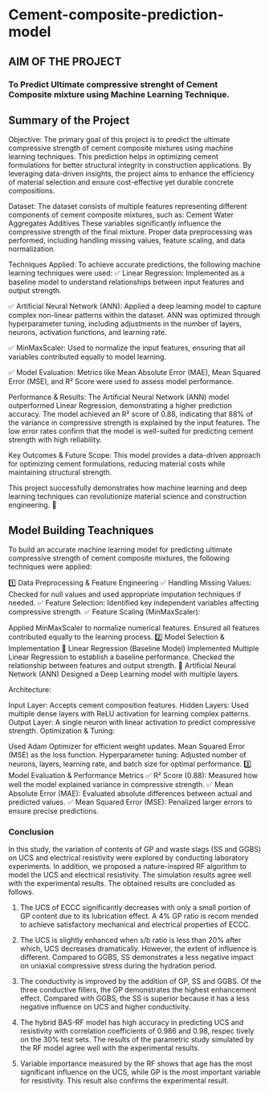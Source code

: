 # Cement-composite-prediction-model
## AIM OF THE PROJECT 
### To Predict Ultimate compressive strenght of Cement Composite mixture using Machine Learning Technique.

## Summary of the Project
Objective:
The primary goal of this project is to predict the ultimate compressive strength of cement composite mixtures using machine learning techniques. This prediction helps in optimizing cement formulations for better structural integrity in construction applications. By leveraging data-driven insights, the project aims to enhance the efficiency of material selection and ensure cost-effective yet durable concrete compositions.

Dataset:
The dataset consists of multiple features representing different components of cement composite mixtures, such as:
Cement
Water
Aggregates
Additives
These variables significantly influence the compressive strength of the final mixture. Proper data preprocessing was performed, including handling missing values, feature scaling, and data normalization.

Techniques Applied:
To achieve accurate predictions, the following machine learning techniques were used:
✅ Linear Regression: Implemented as a baseline model to understand relationships between input features and output strength.

✅ Artificial Neural Network (ANN): Applied a deep learning model to capture complex non-linear patterns within the dataset. ANN was optimized through hyperparameter tuning, including adjustments in the number of layers, neurons, activation functions, and learning rate.

✅ MinMaxScaler: Used to normalize the input features, ensuring that all variables contributed equally to model learning.

✅ Model Evaluation: Metrics like Mean Absolute Error (MAE), Mean Squared Error (MSE), and R² Score were used to assess model performance.

Performance & Results:
The Artificial Neural Network (ANN) model outperformed Linear Regression, demonstrating a higher prediction accuracy.
The model achieved an R² score of 0.88, indicating that 88% of the variance in compressive strength is explained by the input features.
The low error rates confirm that the model is well-suited for predicting cement strength with high reliability.

Key Outcomes & Future Scope:
This model provides a data-driven approach for optimizing cement formulations, reducing material costs while maintaining structural strength.

This project successfully demonstrates how machine learning and deep learning techniques can revolutionize material science and construction engineering. 🚀



## Model Building Teachniques
To build an accurate machine learning model for predicting ultimate compressive strength of cement composite mixtures, the following techniques were applied:

1️⃣ Data Preprocessing & Feature Engineering
✅ Handling Missing Values: Checked for null values and used appropriate imputation techniques if needed.
✅ Feature Selection: Identified key independent variables affecting compressive strength.
✅ Feature Scaling (MinMaxScaler):

Applied MinMaxScaler to normalize numerical features.
Ensured all features contributed equally to the learning process.
2️⃣ Model Selection & Implementation
🔹 Linear Regression (Baseline Model)
Implemented Multiple Linear Regression to establish a baseline performance.
Checked the relationship between features and output strength.
🔹 Artificial Neural Network (ANN)
Designed a Deep Learning model with multiple layers.

Architecture:

Input Layer: Accepts cement composition features.
Hidden Layers: Used multiple dense layers with ReLU activation for learning complex patterns.
Output Layer: A single neuron with linear activation to predict compressive strength.
Optimization & Tuning:

Used Adam Optimizer for efficient weight updates.
Mean Squared Error (MSE) as the loss function.
Hyperparameter tuning: Adjusted number of neurons, layers, learning rate, and batch size for optimal performance.
3️⃣ Model Evaluation & Performance Metrics
✅ R² Score (0.88): Measured how well the model explained variance in compressive strength.
✅ Mean Absolute Error (MAE): Evaluated absolute differences between actual and predicted values.
✅ Mean Squared Error (MSE): Penalized larger errors to ensure precise predictions.

### Conclusion
In this study, the variation of contents of GP and waste slags (SS and 
GGBS) on UCS and electrical resistivity were explored by conducting 
laboratory experiments. In addition, we proposed a nature-inspired RF 
algorithm to model the UCS and electrical resistivity. The simulation 
results agree well with the experimental results. The obtained results are 
concluded as follows.  

1) The UCS of ECCC significantly decreases with only a small portion of 
GP content due to its lubrication effect. A 4% GP ratio is recom
mended to achieve satisfactory mechanical and electrical properties 
of ECCC.
 
3) The UCS is slightly enhanced when s/b ratio is less than 20% after 
which, UCS decreases dramatically. However, the extent of influence 
is different. Compared to GGBS, SS demonstrates a less negative 
impact on uniaxial compressive stress during the hydration period.
 
5) The conductivity is improved by the addition of GP, SS and GGBS. Of 
the three conductive fillers, the GP demonstrates the highest 
enhancement effect. Compared with GGBS, the SS is superior 
because it has a less negative influence on UCS and higher 
conductivity.
  
7) The hybrid BAS-RF model has high accuracy in predicting UCS and 
resistivity with correlation coefficients of 0.986 and 0.98, respec
tively on the 30% test sets. The results of the parametric study 
simulated by the RF model agree well with the experimental results.
 
9) Variable importance measured by the RF shows that age has the most 
significant influence on the UCS, while GP is the most important 
variable for resistivity. This result also confirms the experimental 
result.
